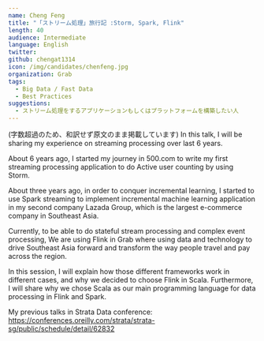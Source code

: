 ```yaml
---
name: Cheng Feng
title: "「ストリーム処理」旅行記 :Storm, Spark, Flink"
length: 40
audience: Intermediate
language: English
twitter:
github: chengat1314
icon: /img/candidates/chenfeng.jpg
organization: Grab
tags:
  - Big Data / Fast Data
  - Best Practices
suggestions:
  - ストリーム処理をするアプリケーションもしくはプラットフォームを構築したい人
---
```

(字数超過のため、和訳せず原文のまま掲載しています)
In this talk, I will be sharing my experience on streaming processing over last 6 years.


About 6 years ago, I started my journey in 500.com to write my first streaming processing application to do Active user counting by using Storm.


About three years ago, in order to conquer incremental learning, I started to use Spark streaming to implement incremental machine learning application in my second company Lazada Group, which is the largest e-commerce company in Southeast Asia.


Currently, to be able to do stateful stream processing and complex event processing, We are using Flink in Grab where using data and technology to drive Southeast Asia forward and transform the way people travel and pay across the region.


In this session, I will explain how those different frameworks work in different cases, and why we decided to choose Flink in Scala.
Furthermore, I will share why we chose Scala as our main programming language for data processing in Flink and Spark.


My previous talks in Strata Data conference: 
https://conferences.oreilly.com/strata/strata-sg/public/schedule/detail/62832
